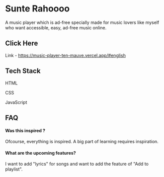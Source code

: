 
# Sunte Rahoooo

A music player which is ad-free specially made for music lovers like myself who want accessible, easy, ad-free music online.



## Click Here 

Link - https://music-player-ten-mauve.vercel.app/#english


## Tech Stack

HTML

CSS

JavaScript
## FAQ

#### Was this inspired ?

Ofcourse, everything is inspired. A big part of learning requires inspiration.

#### What are the upcoming features?

I want to add "lyrics" for songs and want to add the feature of "Add to playlist". 

